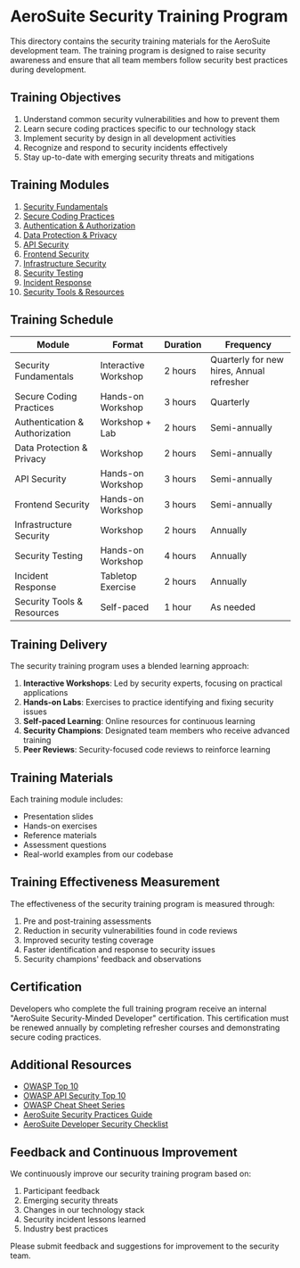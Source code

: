 # AeroSuite Security Training Program

This directory contains the security training materials for the AeroSuite development team. The training program is designed to raise security awareness and ensure that all team members follow security best practices during development.

## Training Objectives

1. Understand common security vulnerabilities and how to prevent them
2. Learn secure coding practices specific to our technology stack
3. Implement security by design in all development activities
4. Recognize and respond to security incidents effectively
5. Stay up-to-date with emerging security threats and mitigations

## Training Modules

1. [Security Fundamentals](01-security-fundamentals.md)
2. [Secure Coding Practices](02-secure-coding-practices.md)
3. [Authentication & Authorization](03-authentication-authorization.md)
4. [Data Protection & Privacy](04-data-protection-privacy.md)
5. [API Security](05-api-security.md)
6. [Frontend Security](06-frontend-security.md)
7. [Infrastructure Security](07-infrastructure-security.md)
8. [Security Testing](08-security-testing.md)
9. [Incident Response](09-incident-response.md)
10. [Security Tools & Resources](10-security-tools-resources.md)

## Training Schedule

| Module | Format | Duration | Frequency |
|--------|--------|----------|-----------|
| Security Fundamentals | Interactive Workshop | 2 hours | Quarterly for new hires, Annual refresher |
| Secure Coding Practices | Hands-on Workshop | 3 hours | Quarterly |
| Authentication & Authorization | Workshop + Lab | 2 hours | Semi-annually |
| Data Protection & Privacy | Workshop | 2 hours | Semi-annually |
| API Security | Hands-on Workshop | 3 hours | Semi-annually |
| Frontend Security | Hands-on Workshop | 3 hours | Semi-annually |
| Infrastructure Security | Workshop | 2 hours | Annually |
| Security Testing | Hands-on Workshop | 4 hours | Annually |
| Incident Response | Tabletop Exercise | 2 hours | Annually |
| Security Tools & Resources | Self-paced | 1 hour | As needed |

## Training Delivery

The security training program uses a blended learning approach:

1. **Interactive Workshops**: Led by security experts, focusing on practical applications
2. **Hands-on Labs**: Exercises to practice identifying and fixing security issues
3. **Self-paced Learning**: Online resources for continuous learning
4. **Security Champions**: Designated team members who receive advanced training
5. **Peer Reviews**: Security-focused code reviews to reinforce learning

## Training Materials

Each training module includes:

- Presentation slides
- Hands-on exercises
- Reference materials
- Assessment questions
- Real-world examples from our codebase

## Training Effectiveness Measurement

The effectiveness of the security training program is measured through:

1. Pre and post-training assessments
2. Reduction in security vulnerabilities found in code reviews
3. Improved security testing coverage
4. Faster identification and response to security issues
5. Security champions' feedback and observations

## Certification

Developers who complete the full training program receive an internal "AeroSuite Security-Minded Developer" certification. This certification must be renewed annually by completing refresher courses and demonstrating secure coding practices.

## Additional Resources

- [OWASP Top 10](https://owasp.org/Top10/)
- [OWASP API Security Top 10](https://owasp.org/www-project-api-security/)
- [OWASP Cheat Sheet Series](https://cheatsheetseries.owasp.org/)
- [AeroSuite Security Practices Guide](../security-practices-guide.md)
- [AeroSuite Developer Security Checklist](../developer-security-checklist.md)

## Feedback and Continuous Improvement

We continuously improve our security training program based on:

1. Participant feedback
2. Emerging security threats
3. Changes in our technology stack
4. Security incident lessons learned
5. Industry best practices

Please submit feedback and suggestions for improvement to the security team. 
